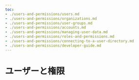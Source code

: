 ```yaml
---
toc:
- ./users-and-permissions/users.md
- ./users-and-permissions/organizations.md
- ./users-and-permissions/user-groups.md
- ./users-and-permissions/accounts.md
- ./users-and-permissions/managing-user-data.md
- ./users-and-permissions/roles-and-permissions.md
- ./users-and-permissions/connecting-to-a-user-directory.md
- ./users-and-permissions/developer-guide.md
---
```

# ユーザーと権限
